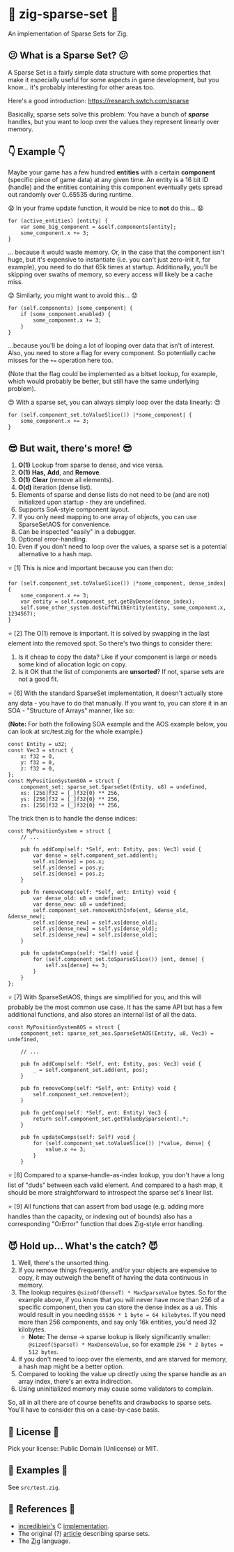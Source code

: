 # :ferris_wheel: zig-sparse-set :ferris_wheel:

An implementation of Sparse Sets for Zig.

## :confused: What is a Sparse Set? :confused:

A Sparse Set is a fairly simple data structure with some properties that make it especially useful for some aspects in game development, but you know... it's probably interesting for other areas too.

Here's a good introduction: https://research.swtch.com/sparse

Basically, sparse sets solve this problem: You have a bunch of ***sparse*** handles, but you want to loop over the values they represent linearly over memory.

## :point_down: Example :point_down:

Maybe your game has a few hundred **entities** with a certain **component** (specific piece of game data) at any given time. An entity is a 16 bit ID (handle) and the entities containing this component eventually gets spread out randomly over 0..65535 during runtime.

:anguished: In your frame update function, it would be nice to **not** do this... :anguished:

```zig
for (active_entities) |entity| {
    var some_big_component = &self.components[entity];
    some_component.x += 3;
}
```

... because it would waste memory. Or, in the case that the component isn't huge, but it's expensive to instantiate (i.e. you can't just zero-init it, for example), you need to do that 65k times at startup. Additionally, you'll be skipping over swaths of memory, so every access will likely be a cache miss.

:worried: Similarly, you might want to avoid this... :worried:

```zig
for (self.components) |some_component| {
    if (some_component.enabled) {
        some_component.x += 3;
    }
}
```

...because you'll be doing a lot of looping over data that isn't of interest. Also, you need to store a flag for every component. So potentially cache misses for the `+=` operation here too.

(Note that the flag could be implemented as a bitset lookup, for example, which would probably be better, but still have the same underlying problem).

:heart_eyes: With a sparse set, you can always simply loop over the data linearly: :heart_eyes:

```zig
for (self.component_set.toValueSlice()) |*some_component| {
    some_component.x += 3;
}
```

##  :sunglasses: But wait, there's more! :sunglasses:

1) **O(1)** Lookup from sparse to dense, and vice versa.
2) **O(1)** **Has,** **Add**, and **Remove**.
3) **O(1)** **Clear** (remove all elements).
4) **O(d)** iteration (dense list).
5) Elements of sparse and dense lists do not need to be (and are not) initialized upon startup - they are undefined.
6) Supports SoA-style component layout.
7) If you only need mapping to one array of objects, you can use SparseSetAOS for convenience.
8) Can be inspected "easily" in a debugger.
9) Optional error-handling.
10) Even if you don't need to loop over the values, a sparse set is a potential alternative to a hash map.

:star: [1] This is nice and important because you can then do:

```zig
for (self.component_set.toValueSlice()) |*some_component, dense_index| {
    some_component.x += 3;
    var entity = self.component_set.getByDense(dense_index);
    self.some_other_system.doStuffWithEntity(entity, some_component.x, 1234567);
}
```

:star: [2] The O(1) remove is important. It is solved by swapping in the last element into the removed spot. So there's two things to consider there:

1) Is it cheap to copy the data? Like if your component is large or needs some kind of allocation logic on copy.
2) Is it OK that the list of components are **unsorted**? If not, sparse sets are not a good fit.

:star: [6] With the standard SparseSet implementation, it doesn't actually store any data - you have to do that manually. If you want to, you can store it in an SOA - "Structure of Arrays" manner, like so:

(**Note:** For both the following SOA example and the AOS example below, you can look at src/test.zig for the whole example.)

```zig
const Entity = u32;
const Vec3 = struct {
    x: f32 = 0,
    y: f32 = 0,
    z: f32 = 0,
};
const MyPositionSystemSOA = struct {
    component_set: sparse_set.SparseSet(Entity, u8) = undefined,
    xs: [256]f32 = [_]f32{0} ** 256,
    ys: [256]f32 = [_]f32{0} ** 256,
    zs: [256]f32 = [_]f32{0} ** 256,
```

The trick then is to handle the dense indices:

```zig
const MyPositionSystem = struct {
    // ...

    pub fn addComp(self: *Self, ent: Entity, pos: Vec3) void {
        var dense = self.component_set.add(ent);
        self.xs[dense] = pos.x;
        self.ys[dense] = pos.y;
        self.zs[dense] = pos.z;
    }

    pub fn removeComp(self: *Self, ent: Entity) void {
        var dense_old: u8 = undefined;
        var dense_new: u8 = undefined;
        self.component_set.removeWithInfo(ent, &dense_old, &dense_new);
        self.xs[dense_new] = self.xs[dense_old];
        self.ys[dense_new] = self.ys[dense_old];
        self.zs[dense_new] = self.zs[dense_old];
    }

    pub fn updateComps(self: *Self) void {
        for (self.component_set.toSparseSlice()) |ent, dense| {
            self.xs[dense] += 3;
        }
    }
};
```

:star: [7] With SparseSetAOS, things are simplified for you, and this will probably be the most common use case. It has the same API but has a few additional functions, and also stores an internal list of all the data.

```zig
const MyPositionSystemAOS = struct {
    component_set: sparse_set_aos.SparseSetAOS(Entity, u8, Vec3) = undefined,

    // ...

    pub fn addComp(self: *Self, ent: Entity, pos: Vec3) void {
        _ = self.component_set.add(ent, pos);
    }

    pub fn removeComp(self: *Self, ent: Entity) void {
        self.component_set.remove(ent);
    }

    pub fn getComp(self: *Self, ent: Entity) Vec3 {
        return self.component_set.getValueBySparse(ent).*;
    }

    pub fn updateComps(self: Self) void {
        for (self.component_set.toValueSlice()) |*value, dense| {
            value.x += 3;
        }
    }
```

:star: [8] Compared to a sparse-handle-as-index lookup, you don't have a long list of "duds" between each valid element. And compared to a hash map, it should be more straightforward to introspect the sparse set's linear list.

:star: [9] All functions that can assert from bad usage (e.g. adding more handles than the capacity, or indexing out of bounds) also has a corresponding "OrError" function that does Zig-style error handling.

## :smiling_imp: Hold up... What's the catch? :smiling_imp:

1) Well, there's the unsorted thing.
2) If you remove things frequently, and/or your objects are expensive to copy, it may outweigh the benefit of having the data continuous in memory.
3) The lookup requires `@sizeOf(DenseT) * MaxSparseValue` bytes. So for the example above, if you know that you will never have more than 256 of a specific component, then you can store the dense index as a `u8`. This would result in you needing `65536 * 1 byte = 64 kilobytes`. If you need more than 256 components, and say only 16k entities, you'd need 32 kilobytes.
    * **Note:** The dense -> sparse lookup is likely significantly smaller: `@sizeof(SparseT) * MaxDenseValue`, so for example `256 * 2 bytes = 512 bytes`.
4) If you don't need to loop over the elements, and are starved for memory, a hash map might be a better option.
5) Compared to looking the value up directly using the sparse handle as an array index, there's an extra indirection.
6) Using uninitialized memory may cause some validators to complain.

So, all in all there are of course benefits and drawbacks to sparse sets. You'll have to consider this on a case-by-case basis.

## :page_with_curl: License :page_with_curl:

Pick your license: Public Domain (Unlicense) or MIT.

## :statue_of_liberty: Examples :statue_of_liberty:

See `src/test.zig`.

## :paperclip: References :paperclip:

* [incrediblejr's](https://gist.github.com/incrediblejr) C [implementation](https://gist.github.com/incrediblejr/931efb7587e1ab328fa65ecc94d1009f).
* The original (?) [article](https://research.swtch.com/sparse) describing sparse sets.
* The [Zig](https://ziglang.org/) language.
